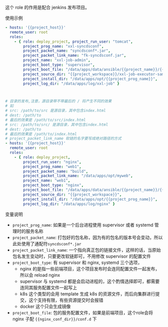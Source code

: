 
这个 role 的作用是配合 jenkins 发布项目。

使用示例
```yaml
- hosts: '{{project_host}}'
  remote_user: root
  roles:
    - { role: deploy_project, project_run_user: "tomcat",
        project_prog_name: "xxl-syncdsconf",
        project_packet_name: "syncdsconf*.jar", 
        project_packet_link_name: "fk-syncdsconf.jar",
        project_name: "xxl-job-admin", 
        project_boot_type: "supervisor",
        project_boot_file: "/data/apps/data/ansible/{{project_name}}/{{project_prog_name}}.ini",
        project_source_dir: "{{project_workspace}}/xxl-job-executor-samples/syncdsconf/target",
        project_install_dir: "/data/apps/opt/{{project_prog_name}}",
        project_log_dir: "/data/apps/log/xxl-job" }



# 目录的发布,注意，源目录带不带最后的 / 将产生不同的效果
# 如 
# src: /path/to/src 是源目录，其中包含index.html
# dest: /path/to
# 最后的效果是 /path/to/src/index.html
# src: /path/to/src/ 是源目录，其中包含index.html
# dest: /path/to
# 最后的效果是 /path/to/index.html
# project_packet_link_name 软链的名字要写成绝对路径的方式
- hosts: '{{project_host}}'
  remote_user: root
  roles:
    - { role: deploy_project,
        project_run_user: "nginx",
        project_prog_name: "web1",
        project_packet_name: "build", 
        project_packet_link_name: "/data/apps/opt/myweb",
        project_name: "web1", 
        project_boot_type: "nginx",
        project_boot_file: "/data/apps/data/ansible/{{project_name}}/{{project_prog_name}}.conf",
        project_source_dir: "{{project_workspace}}",
        project_install_dir: "/data/apps/opt/{{project_prog_name}}",
        project_log_dir: "/data/apps/log/nginx" }
```

变量说明
* `project_prog_name`: 如果是一个后台进程使用 supervisor 或者 systemd 管理时的服务名称
* `project_packet_name`: 打包好的包名称，因为有的包名的版本号会变动，所以此处使用了通配符`syncdsconf*.jar`
* `project_packet_link_name`: 一个指向真正包的链接文件，这样的话，当原始包名发生变动时，只要更改软链即可，不用修改 supervisor 的配置文件
* `project_boot_type`: 有 supervisor 和 nginx, systemd 三个选项，
    * nginx 的是指一些前端项目，这个项目发布时会连同配置文件一起发布，所以会 reload nginx
    * supervisor 与 systemd 都是会启动进程的，这个酌情选择即可，都需要连同其服务配置文件一起写上
    * k8s 这个类型的会用 template 生成 k8s 的资源文件，而后向集群进行提交，这个支持有限，有些资源提交时会报错
    * docker 这个只会生成镜像
* `project_boot_file`: 包的服务配置文件，如果是前端项目，这个role会将 nginx 子配 `{{nginx_conf_dir}}/conf.d` 下

